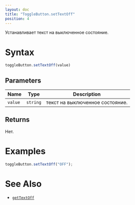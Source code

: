 ```yaml
---
layout: doc
title: "ToggleButton.setTextOff"
position: 4
---
```


Устанавливает текст на выключенное состояние.

# Syntax

```js
toggleButton.setTextOff(value)
```

## Parameters

Name|Type|Description
----|----|-----------
`value`|`string`|текст на выключенное состояние.

## Returns

Нет.

# Examples

```js
toggleButton.setTextOff("OFF");
```

# See Also

* [`getTextOff`](../ToggleButton.getTextOff/)
